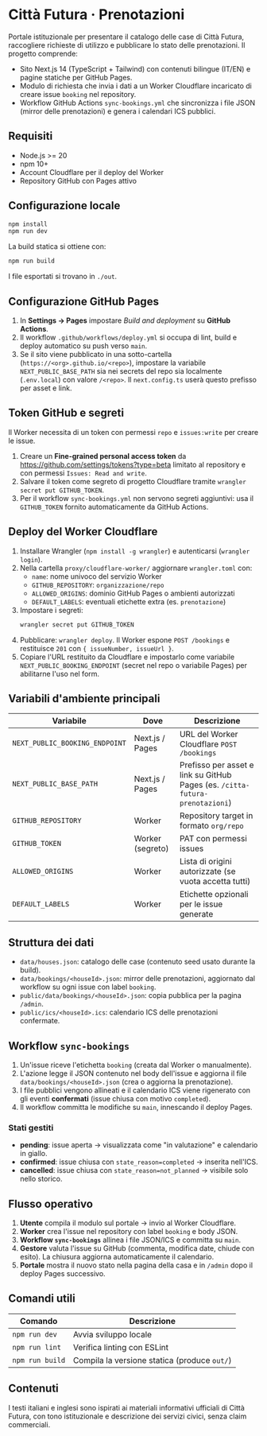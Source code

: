 # Città Futura · Prenotazioni

Portale istituzionale per presentare il catalogo delle case di Città Futura, raccogliere richieste di utilizzo e pubblicare lo stato delle prenotazioni. Il progetto comprende:

- Sito Next.js 14 (TypeScript + Tailwind) con contenuti bilingue (IT/EN) e pagine statiche per GitHub Pages.
- Modulo di richiesta che invia i dati a un Worker Cloudflare incaricato di creare issue `booking` nel repository.
- Workflow GitHub Actions `sync-bookings.yml` che sincronizza i file JSON (mirror delle prenotazioni) e genera i calendari ICS pubblici.

## Requisiti

- Node.js >= 20
- npm 10+
- Account Cloudflare per il deploy del Worker
- Repository GitHub con Pages attivo

## Configurazione locale

```bash
npm install
npm run dev
```

La build statica si ottiene con:

```bash
npm run build
```

I file esportati si trovano in `./out`.

## Configurazione GitHub Pages

1. In **Settings → Pages** impostare _Build and deployment_ su **GitHub Actions**.
2. Il workflow `.github/workflows/deploy.yml` si occupa di lint, build e deploy automatico su push verso `main`.
3. Se il sito viene pubblicato in una sotto-cartella (`https://<org>.github.io/<repo>`), impostare la variabile `NEXT_PUBLIC_BASE_PATH` sia nei secrets del repo sia localmente (`.env.local`) con valore `/<repo>`. Il `next.config.ts` userà questo prefisso per asset e link.

## Token GitHub e segreti

Il Worker necessita di un token con permessi `repo` e `issues:write` per creare le issue.

1. Creare un **Fine-grained personal access token** da <https://github.com/settings/tokens?type=beta> limitato al repository e con permessi `Issues: Read and write`.
2. Salvare il token come segreto di progetto Cloudflare tramite `wrangler secret put GITHUB_TOKEN`.
3. Per il workflow `sync-bookings.yml` non servono segreti aggiuntivi: usa il `GITHUB_TOKEN` fornito automaticamente da GitHub Actions.

## Deploy del Worker Cloudflare

1. Installare Wrangler (`npm install -g wrangler`) e autenticarsi (`wrangler login`).
2. Nella cartella `proxy/cloudflare-worker/` aggiornare `wrangler.toml` con:
   - `name`: nome univoco del servizio Worker
   - `GITHUB_REPOSITORY`: `organizzazione/repo`
   - `ALLOWED_ORIGINS`: dominio GitHub Pages o ambienti autorizzati
   - `DEFAULT_LABELS`: eventuali etichette extra (es. `prenotazione`)
3. Impostare i segreti:
   ```bash
   wrangler secret put GITHUB_TOKEN
   ```
4. Pubblicare: `wrangler deploy`. Il Worker espone `POST /bookings` e restituisce `201` con `{ issueNumber, issueUrl }`.
5. Copiare l'URL restituito da Cloudflare e impostarlo come variabile `NEXT_PUBLIC_BOOKING_ENDPOINT` (secret nel repo o variabile Pages) per abilitarne l'uso nel form.

## Variabili d'ambiente principali

| Variabile | Dove | Descrizione |
|-----------|------|-------------|
| `NEXT_PUBLIC_BOOKING_ENDPOINT` | Next.js / Pages | URL del Worker Cloudflare `POST /bookings` |
| `NEXT_PUBLIC_BASE_PATH` | Next.js / Pages | Prefisso per asset e link su GitHub Pages (es. `/citta-futura-prenotazioni`) |
| `GITHUB_REPOSITORY` | Worker | Repository target in formato `org/repo` |
| `GITHUB_TOKEN` | Worker (segreto) | PAT con permessi issues |
| `ALLOWED_ORIGINS` | Worker | Lista di origini autorizzate (se vuota accetta tutti) |
| `DEFAULT_LABELS` | Worker | Etichette opzionali per le issue generate |

## Struttura dei dati

- `data/houses.json`: catalogo delle case (contenuto seed usato durante la build).
- `data/bookings/<houseId>.json`: mirror delle prenotazioni, aggiornato dal workflow su ogni issue con label `booking`.
- `public/data/bookings/<houseId>.json`: copia pubblica per la pagina `/admin`.
- `public/ics/<houseId>.ics`: calendario ICS delle prenotazioni confermate.

## Workflow `sync-bookings`

1. Un'issue riceve l'etichetta `booking` (creata dal Worker o manualmente).
2. L'azione legge il JSON contenuto nel body dell'issue e aggiorna il file `data/bookings/<houseId>.json` (crea o aggiorna la prenotazione).
3. I file pubblici vengono allineati e il calendario ICS viene rigenerato con gli eventi **confermati** (issue chiusa con motivo `completed`).
4. Il workflow committa le modifiche su `main`, innescando il deploy Pages.

### Stati gestiti

- **pending**: issue aperta → visualizzata come "in valutazione" e calendario in giallo.
- **confirmed**: issue chiusa con `state_reason=completed` → inserita nell'ICS.
- **cancelled**: issue chiusa con `state_reason=not_planned` → visibile solo nello storico.

## Flusso operativo

1. **Utente** compila il modulo sul portale → invio al Worker Cloudflare.
2. **Worker** crea l'issue nel repository con label `booking` e body JSON.
3. **Workflow `sync-bookings`** allinea i file JSON/ICS e committa su `main`.
4. **Gestore** valuta l'issue su GitHub (commenta, modifica date, chiude con esito). La chiusura aggiorna automaticamente il calendario.
5. **Portale** mostra il nuovo stato nella pagina della casa e in `/admin` dopo il deploy Pages successivo.

## Comandi utili

| Comando | Descrizione |
|---------|-------------|
| `npm run dev` | Avvia sviluppo locale |
| `npm run lint` | Verifica linting con ESLint |
| `npm run build` | Compila la versione statica (produce `out/`) |

## Contenuti

I testi italiani e inglesi sono ispirati ai materiali informativi ufficiali di Città Futura, con tono istituzionale e descrizione dei servizi civici, senza claim commerciali.
